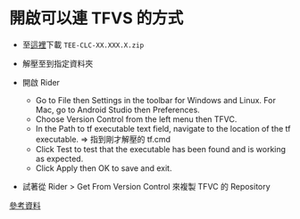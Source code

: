 # 開啟可以連 TFVS 的方式

- 至[這裡](https://github.com/Microsoft/team-explorer-everywhere/releases)下載 `TEE-CLC-XX.XXX.X.zip`

- 解壓至到指定資料夾

- 開啟 Rider

  - Go to File then Settings in the toolbar for Windows and Linux. For Mac, go to Android Studio then Preferences.
  - Choose Version Control from the left menu then TFVC.
  - In the Path to tf executable text field, navigate to the location of the tf executable. => 指到剛才解壓的 tf.cmd 
  - Click Test to test that the executable has been found and is working as expected.
  - Click Apply then OK to save and exit.

- 試著從 Rider > Get From Version Control 來複製 TFVC 的 Repository

[參考資料](https://docs.microsoft.com/en-us/azure/devops/java/intellij-faq?view=azure-devops#does-the-intellij-plug-in-support-tfvc)